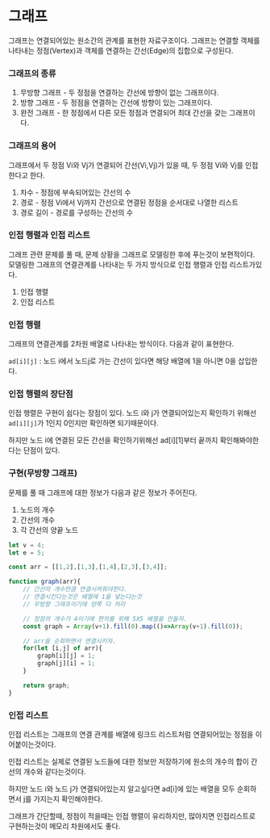 # 그래프

그래프는 연결되어있는 원소간의 관계를 표현한 자료구조이다.
그래프는 연결할 객체를 나타내는 정점(Vertex)과 객체를 연결하는 간선(Edge)의 집합으로 구성된다.

### 그래프의 종류

1. 무방향 그래프 - 두 정점을 연결하는 간선에 방향이 없는 그래프이다.
2. 방향 그래프 - 두 정점을 연결하는 간선에 방향이 있는 그래프이다.
3. 완전 그래프 - 한 정점에서 다른 모든 정점과 연결되어 최대 간선을 갖는 그래프이다.

### 그래프의 용어

그래프에서 두 정점 Vi와 Vj가 연결되어 간선(Vi,Vj)가 있을 때, 두 정점 Vi와 Vj를 인접한다고 한다.

1. 차수 - 정점에 부속되어있는 간선의 수
2. 경로 - 정점 Vi에서 Vj까지 간선으로 연결된 정점을 순서대로 나열한 리스트
3. 경로 길이 - 경로를 구성하는 간선의 수

### 인접 행렬과 인접 리스트

그래프 관련 문제를 풀 때, 문제 상황을 그래프로 모델링한 후에 푸는것이 보편적이다. 모델링한 그래프의 연결관계를 나타내는 두 가지 방식으로 인접 행렬과 인접 리스트가있다.

1. 인접 행렬
2. 인접 리스트

### 인접 행렬

그래프의 연결관계를 2차원 배열로 나타내는 방식이다. 다음과 같이 표현한다.

`ad[i][j]` : 노드 i에서 노드j로 가는 간선이 있다면 해당 배열에 1을 아니면 0을 삽입한다.

 

### 인접 행렬의 장단점

인접 행렬은 구현이 쉽다는 장점이 있다. 노드 i와 j가 연결되어있는지 확인하기 위해선 `ad[i][j]`가 1인지 0인지만 확인하면 되기때문이다. 

하지만 노드 i에 연결된 모든 간선을 확인하기위해선 ad[i][1]부터 끝까지 확인해봐야한다는 단점이 있다.

### 구현(무방향 그래프)

문제를 풀 때 그래프에 대한 정보가 다음과 같은 정보가 주어진다.

1. 노드의 개수
2. 간선의 개수
3. 각 간선의 양끝 노드

```jsx
let v = 4;
let e = 5;

const arr = [[1,2],[1,3],[1,4],[2,3],[3,4]];

function graph(arr){
	// 간선의 개수만큼 연결시켜줘야한다.
	// 연결시킨다는것은 배열에 1을 넣는다는것
	// 무방향 그래프이기에 양쪽 다 처리

	// 정점의 개수가 4이기에 편의를 위해 5X5 배열을 만들자.
	const graph = Array(v+1).fill(0).map(()=>Array(v+1).fill(0));

	// arr을 순회하면서 연결시키자.
	for(let [i,j] of arr){
		graph[i][j] = 1;
		graph[j][i] = 1;
	}

	return graph;
}

```

### 인접 리스트

인접 리스트는 그래프의 연결 관계를 배열에 링크드 리스트처럼 연결되어있는 정점을 이어붙이는것이다.

인접 리스트는 실제로 연결된 노드들에 대한 정보만 저장하기에 원소의 개수의 합이 간선의 개수와 같다는것이다. 

하지만 노드 i와 노드 j가 연결되어있는지 알고싶다면 ad[i]에 있는 배열을 모두 순회하면서 j를 가지는지 확인해야한다.

그래프가 간단할때, 정점이 적을때는 인접 행렬이 유리하지만, 많아지면 인접리스트로 구현하는것이 메모리 차원에서도 좋다.